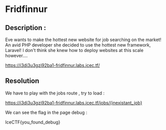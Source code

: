 # Fridfinnur

## Description :

Eve wants to make the hottest new website for job searching on the market! An avid PHP developer she decided to use the hottest new framework, Laravel! I don't think she knew how to deploy websites at this scale however....

https://i3di3u3gzi92ba1-fridfinnur.labs.icec.tf/

## Resolution

We have to play with the jobs route , try to load :

https://i3di3u3gzi92ba1-fridfinnur.labs.icec.tf/jobs/{inexistant_job}

We can see the flag in the page debug :

IceCTF{you_found_debug}
